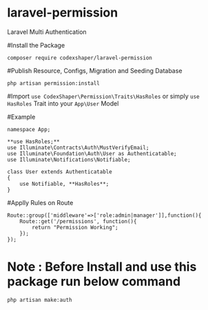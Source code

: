 # laravel-permission
Laravel Multi Authentication

#Install the Package

```
composer require codexshaper/laravel-permission
```
#Publish Resource, Configs, Migration and Seeding Database

```
php artisan permission:install
```
#Import `use CodexShaper\Permission\Traits\HasRoles` or simply `use HasRoles` Trait into your `App\User` Model

#Example
```
namespace App;

**use HasRoles;**
use Illuminate\Contracts\Auth\MustVerifyEmail;
use Illuminate\Foundation\Auth\User as Authenticatable;
use Illuminate\Notifications\Notifiable;

class User extends Authenticatable
{
    use Notifiable, **HasRoles**;
}
```
#Applly Rules on Route

```
Route::group(['middleware'=>['role:admin|manager']],function(){
	Route::get('/permissions', function(){
		return "Permission Working";
	});
});
```

# Note : Before Install and use this package run below command

```
php artisan make:auth
```
